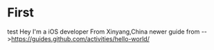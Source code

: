 # First
test
Hey I'm a iOS developer From Xinyang,China
newer guide from -->https://guides.github.com/activities/hello-world/
